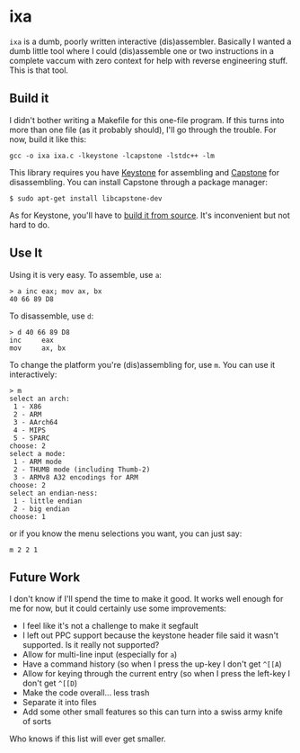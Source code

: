 # ixa
`ixa` is a dumb, poorly written interactive (dis)assembler. Basically I wanted a dumb little tool where I could (dis)assemble one or two instructions in a complete vaccum with zero context for help with reverse engineering stuff. This is that tool.

## Build it
I didn't bother writing a Makefile for this one-file program. If this turns into more than one file (as it probably should), I'll go through the trouble. For now, build it like this:

```
gcc -o ixa ixa.c -lkeystone -lcapstone -lstdc++ -lm
```

This library requires you have [Keystone](https://github.com/keystone-engine/keystone) for assembling and [Capstone](https://github.com/aquynh/capstone) for disassembling. You can install Capstone through a package manager:

```
$ sudo apt-get install libcapstone-dev
```

As for Keystone, you'll have to [build it from source](https://github.com/keystone-engine/keystone/blob/master/docs/COMPILE.md). It's inconvenient but not hard to do.

## Use It
Using it is very easy. To assemble, use `a`:

```
> a inc eax; mov ax, bx
40 66 89 D8
```

To disassemble, use `d`:

```
> d 40 66 89 D8
inc     eax
mov     ax, bx
```

To change the platform you're (dis)assembling for, use `m`. You can use it interactively:

```
> m
select an arch:
 1 - X86
 2 - ARM
 3 - AArch64
 4 - MIPS
 5 - SPARC
choose: 2
select a mode:
 1 - ARM mode
 2 - THUMB mode (including Thumb-2)
 3 - ARMv8 A32 encodings for ARM
choose: 2
select an endian-ness:
 1 - little endian
 2 - big endian
choose: 1
```

or if you know the menu selections you want, you can just say:

```
m 2 2 1
```

## Future Work
I don't know if I'll spend the time to make it good. It works well enough for me for now, but it could certainly use some improvements:

 - I feel like it's not a challenge to make it segfault
 - I left out PPC support because the keystone header file said it wasn't supported. Is it really not supported?
 - Allow for multi-line input (especially for `a`)
 - Have a command history (so when I press the up-key I don't get `^[[A`)
 - Allow for keying through the current entry (so when I press the left-key I don't get `^[[D`)
 - Make the code overall... less trash
 - Separate it into files
 - Add some other small features so this can turn into a swiss army knife of sorts

Who knows if this list will ever get smaller.
